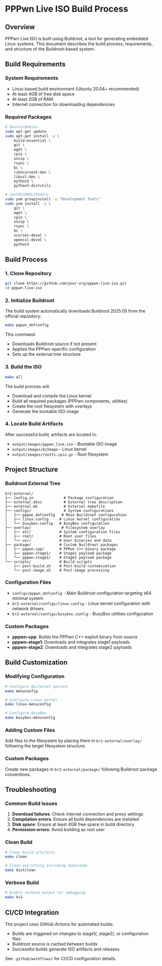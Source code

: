 # PPPwn Live ISO Build Process

## Overview

PPPwn Live ISO is built using Buildroot, a tool for generating embedded Linux systems. This document describes the build process, requirements, and structure of the Buildroot-based system.

## Build Requirements

### System Requirements
- Linux-based build environment (Ubuntu 20.04+ recommended)
- At least 4GB of free disk space
- At least 2GB of RAM
- Internet connection for downloading dependencies

### Required Packages
```bash
# Ubuntu/Debian
sudo apt-get update
sudo apt-get install -y \
    build-essential \
    git \
    wget \
    cpio \
    unzip \
    rsync \
    bc \
    libncurses5-dev \
    libssl-dev \
    python3 \
    python3-distutils

# CentOS/RHEL/Fedora
sudo yum groupinstall -y "Development Tools"
sudo yum install -y \
    git \
    wget \
    cpio \
    unzip \
    rsync \
    bc \
    ncurses-devel \
    openssl-devel \
    python3
```

## Build Process

### 1. Clone Repository
```bash
git clone https://github.com/your-org/pppwn-live-iso.git
cd pppwn-live-iso
```

### 2. Initialize Buildroot
The build system automatically downloads Buildroot 2025.05 from the official repository:
```bash
make pppwn_defconfig
```

This command:
- Downloads Buildroot source if not present
- Applies the PPPwn-specific configuration
- Sets up the external tree structure

### 3. Build the ISO
```bash
make all
```

The build process will:
- Download and compile the Linux kernel
- Build all required packages (PPPwn components, utilities)
- Create the root filesystem with overlays
- Generate the bootable ISO image

### 4. Locate Build Artifacts
After successful build, artifacts are located in:
- `output/images/pppwn_live.iso` - Bootable ISO image
- `output/images/bzImage` - Linux kernel
- `output/images/rootfs.cpio.gz` - Root filesystem

## Project Structure

### Buildroot External Tree
```
br2-external/
├── Config.in              # Package configuration
├── external.desc          # External tree description
├── external.mk            # External makefile
├── configs/               # System configurations
│   ├── pppwn_defconfig   # Main Buildroot configuration
│   ├── linux.config     # Linux kernel configuration
│   └── busybox.config   # BusyBox configuration
├── overlay/              # Filesystem overlay
│   ├── etc/             # System configuration files
│   ├── root/            # Root user files
│   └── usr/             # User binaries and data
├── package/             # Custom Buildroot packages
│   ├── pppwn-cpp/       # PPPwn C++ binary package
│   ├── pppwn-stage1/    # Stage1 payload package
│   └── pppwn-stage2/    # Stage2 payload package
└── scripts/             # Build scripts
    ├── post-build.sh    # Post-build customization
    └── post-image.sh    # Post-image processing
```

### Configuration Files
- `configs/pppwn_defconfig` - Main Buildroot configuration targeting x64 minimal system
- `br2-external/configs/linux.config` - Linux kernel configuration with network drivers
- `br2-external/configs/busybox.config` - BusyBox utilities configuration

### Custom Packages
- **pppwn-cpp**: Builds the PPPwn C++ exploit binary from source
- **pppwn-stage1**: Downloads and integrates stage1 payloads
- **pppwn-stage2**: Downloads and integrates stage2 payloads

## Build Customization

### Modifying Configuration
```bash
# Configure Buildroot options
make menuconfig

# Configure Linux kernel
make linux-menuconfig

# Configure BusyBox
make busybox-menuconfig
```

### Adding Custom Files
Add files to the filesystem by placing them in `br2-external/overlay/` following the target filesystem structure.

### Custom Packages
Create new packages in `br2-external/package/` following Buildroot package conventions.

## Troubleshooting

### Common Build Issues

1. **Download failures**: Check internet connection and proxy settings
2. **Compilation errors**: Ensure all build dependencies are installed
3. **Disk space**: Ensure at least 4GB free space in build directory
4. **Permission errors**: Avoid building as root user

### Clean Build
```bash
# Clean build artifacts
make clean

# Clean everything including downloads
make distclean
```

### Verbose Build
```bash
# Enable verbose output for debugging
make V=1
```

## CI/CD Integration

The project uses GitHub Actions for automated builds:
- Builds are triggered on changes to stage1/, stage2/, or configuration files
- Buildroot source is cached between builds
- Successful builds generate ISO artifacts and releases

See `.github/workflows/` for CI/CD configuration details.
